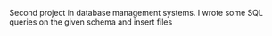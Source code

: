 Second project in database management systems. I wrote some SQL queries on the given schema and insert files